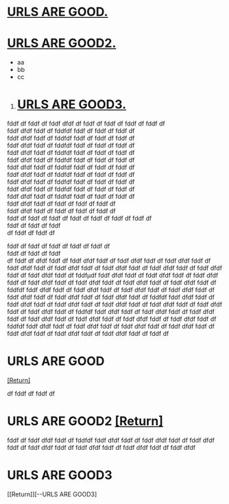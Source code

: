 

# [URLS ARE GOOD.](#URLS-ARE-GOOD-1)
[urls-are-good]: #urls-are-good

# [URLS ARE GOOD2.](#URLS-ARE-GOOD2--Return)
[urls-are-good2]: #urls-are-good2
 - aa
 - bb
 - cc



1. # [  URLS ARE GOOD3.](#--URLS-ARE-GOOD3-1)
[  URLS ARE GOOD3]: #--urls-are-good3

fddf
df
fddf
df
fddf
dfdf
df
fddf
df
fddf
df
fddf
df
fddf
df<br>
fddf
dfdf
fddf
df
fddfdf
fddf
df
fddf
df
fddf
df<br>
fddf
dfdf
fddf
df
fddfdf
fddf
df
fddf
df
fddf
df<br>
fddf
dfdf
fddf
df
fddfdf
fddf
df
fddf
df
fddf
df<br>
fddf
dfdf
fddf
df
fddfdf
fddf
df
fddf
df
fddf
df<br>
fddf
dfdf
fddf
df
fddfdf
fddf
df
fddf
df
fddf
df<br>
fddf
dfdf
fddf
df
fddfdf
fddf
df
fddf
df
fddf
df<br>
fddf
dfdf
fddf
df
fddfdf
fddf
df
fddf
df
fddf
df<br>
fddf
dfdf
fddf
df
fddfdf
fddf
df
fddf
df
fddf
df<br>
fddf
dfdf
fddf
df
fddfdf
fddf
df
fddf
df
fddf
df<br>
fddf
dfdf
fddf
df
fddfdf
fddf
df
fddf
df
fddf
df<br>
fddf
dfdf
fddf
df
fddf
df
fddf
df
fddf
df<br>
fddf
dfdf
fddf
df
fddf
df
fddf
df
fddf
df<br>
fddf
df
fddf
df
fddf
df
fddf
df
fddf
df
fddf
df
fddf
df<br>
fddf
df
fddf
df
fddf<br>
df
fddf
df
fddf
df

fddf
df
fddf
df
fddf
df
fddf
df
fddf
df<br>
fddf
df
fddf
df
fddf<br>
df
fddf
df
dfdf
fddf
df
fddf
dfdf
fddf
df
fddf
dfdf
fddf
df
fddf
dfdf
fddf
df
fddf
dfdf
fddf
df
fddf
dfdf
fddf
df
fddf
dfdf
fddf
df
fddf
dfdf
fddf
df
fddf
dfdf
fddf
df
fddf
dfdf
fddf
df
fddfµdf
fddf
dfdf
fddf
df
fddf
dfdf
fddf
df
fddf
dfdf
fddf
df
fddf
dfdf
fddf
df
fddf
dfdf
fddf
df
fddf
dfdf
fddf
df
fddf
dfdf
fddf
df
fddfdf
fddf
dfdf
fddf
df
fddf
dfdf
fddf
df
fddf
dfdf
fddf
df
fddf
dfdf
fddf
df
fddf
dfdf
fddf
df
fddf
dfdf
fddf
df
fddf
dfdf
fddf
df
fddfdf
fddf
dfdf
fddf
df
fddf
dfdf
fddf
df
fddf
dfdf
fddf
df
fddf
dfdf
fddf
df
fddf
dfdf
fddf
df
fddf
dfdf
fddf
df
fddf
dfdf
fddf
df
fddfdf
fddf
dfdf
fddf
df
fddf
dfdf
fddf
df
fddf
dfdf
fddf
df
fddf
dfdf
fddf
df
fddf
dfdf
fddf
df
fddf
dfdf
fddf
df
fddf
dfdf
fddf
df
fddfdf
fddf
dfdf
fddf
df
fddf
dfdf
fddf
df
fddf
dfdf
fddf
df
fddf
dfdf
fddf
df
fddf
dfdf
fddf
df
fddf
dfdf
fddf
df
fddf
dfdf
fddf
df
fddf
df
# URLS ARE GOOD 
[[Return]][urls-are-good]

df
fddf
df
fddf
df


# URLS ARE GOOD2  [[Return]][urls-are-good2]







fddf
df
fddf
dfdf
fddf
df
fddfdf
fddf
dfdf
fddf
df
fddf
dfdf
fddf
df
fddf
dfdf
fddf
df
fddf
dfdf
fddf
df
fddf
dfdf
fddf
df
fddf
dfdf
fddf
df
fddf
dfdf



#   URLS ARE GOOD3
[[Return]][--URLS ARE GOOD3]
